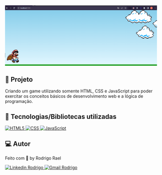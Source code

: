 ![Mario-gif](https://github.com/Rodrigo001-dev/mario-game/blob/main/.github/mario.gif)

## :page_with_curl: Projeto

Criando um game utilizando somente HTML, CSS e JavaScript para poder exercitar os conceitos básicos de desenvolvimento web e a lógica de programação.

## 🚀 Tecnologias/Bibliotecas utilizadas

<a href="https://pt.wikipedia.org/wiki/HTML5" target="_blank"> <img src="https://img.shields.io/badge/-HTML-red?style=flat-square&logo=HTML5&logoColor=white" alt="HTML5"> </a>
<a href="https://developer.mozilla.org/pt-BR/docs/Web/CSS" target="_blank"> <img src="https://img.shields.io/badge/-CSS-2965f1?style=flat-square&logo=css3&logoColor=white" alt="CSS"> </a>
<a href="https://www.javascript.com/" target="_blank"> <img src="https://img.shields.io/badge/-JavaScript-yellow?style=flat-square&logo=Javascript&logoColor=white" alt="JavaScript"> </a>

## 💻 Autor

Feito com 💜 by Rodrigo Rael

<a href="https://www.linkedin.com/in/rodrigo-rael-a7a4b51a9/" target="_blank"> <img src="https://img.shields.io/badge/-RodrigoRael-blue?style=flat-square&logo=Linkedin&logoColor=white&link=https" alt="Linkedin Rodrigo"> </a>
<a href="https://img.shields.io/badge/-rodrigorael53@gmail.com-c14438?style=flat-square&logo=Gmail&logoColor=white&link=mailto:rodrigorael53@gmail.com" target="_blank"> <img src="https://img.shields.io/badge/-rodrigorael53@gmail.com-c14438?style=flat-square&logo=Gmail&logoColor=white&link=mailto:rodrigorael53@gmail.com" alt="Gmail Rodrigo"> </a>
